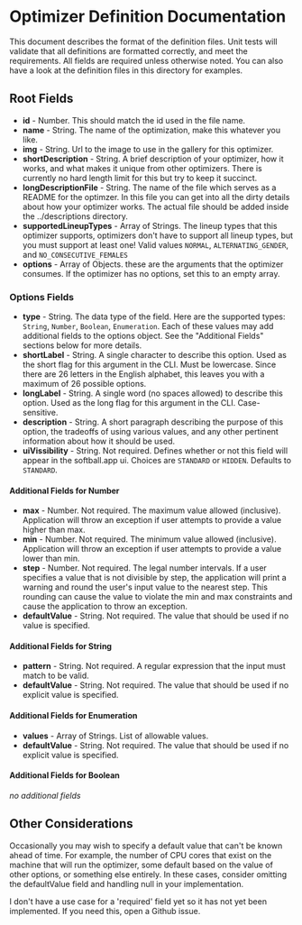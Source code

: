 # Optimizer Definition Documentation

This document describes the format of the definition files. Unit tests will validate that all definitions are formatted correctly, and meet the requirements. All fields are required unless otherwise noted. You can also have a look at the definition files in this directory for examples.

## Root Fields
- **id** - Number. This should match the id used in the file name.
- **name** - String. The name of the optimization, make this whatever you like.
- **img** - String. Url to the image to use in the gallery for this optimizer.
- **shortDescription** - String. A brief description of your optimizer, how it works, and what makes it unique from other optimizers. There is currently no hard length limit for this but try to keep it succinct.
- **longDescriptionFile** - String. The name of the file which serves as a README for the optimzer. In this file you can get into all the dirty details about how your optimizer works. The actual file should be added inside the ../descriptions directory.
- **supportedLineupTypes** - Array of Strings. The lineup types that this optimizer supports, optimizers don't have to support all lineup types, but you must support at least one! Valid values `NORMAL`, `ALTERNATING_GENDER`, and `NO_CONSECUTIVE_FEMALES`
- **options** - Array of Objects. these are the arguments that the optimizer consumes. If the optimizer has no options, set this to an empty array.

### Options Fields
- **type** - String. The data type of the field. Here are the supported types: `String`, `Number`, `Boolean`, `Enumeration`. Each of these values may add additional fields to the options object. See the "Additional Fields" sections below for more details.
- **shortLabel** - String. A single character to describe this option. Used as the short flag for this argument in the CLI. Must be lowercase. Since there are 26 letters in the English alphabet, this leaves you with a maximum of 26 possible options.
- **longLabel** - String. A single word (no spaces allowed) to describe this option. Used as the long flag for this argument in the CLI. Case-sensitive. 
- **description** - String. A short paragraph describing the purpose of this option, the tradeoffs of using various values, and any other pertinent information about how it should be used.
- **uiVissibility** - String. Not required. Defines whether or not this field will appear in the softball.app ui. Choices are `STANDARD` or `HIDDEN`. Defaults to `STANDARD`.

#### Additional Fields for Number
- **max** - Number. Not required. The maximum value allowed (inclusive). Application will throw an exception if user attempts to provide a value higher than max.
- **min** - Number. Not required. The minimum value allowed (inclusive). Application will throw an exception if user attempts to provide a value lower than min.
- **step** - Number. Not required. The legal number intervals. If a user specifies a value that is not divisible by step, the application will print a warning and round the user's input value to the nearest step. This rounding can cause the value to violate the min and max constraints and cause the application to throw an exception.
- **defaultValue** - String. Not required. The value that should be used if no value is specified.

#### Additional Fields for String
- **pattern** - String. Not required. A regular expression that the input must match to be valid.
- **defaultValue** - String. Not required. The value that should be used if no explicit value is specified.

#### Additional Fields for Enumeration
- **values** - Array of Strings. List of allowable values.
- **defaultValue** - String. Not required. The value that should be used if no explicit value is specified.

#### Additional Fields for Boolean
*no additional fields*

## Other Considerations

Occasionally you may wish to specify a default value that can't be known ahead of time. For example, the number of CPU cores that exist on the machine that will run the optimizer, some default based on the value of other options, or something else entirely. In these cases, consider omitting the defaultValue field and handling null in your implementation.

I don't have a use case for a 'required' field yet so it has not yet been implemented. If you need this, open a Github issue.